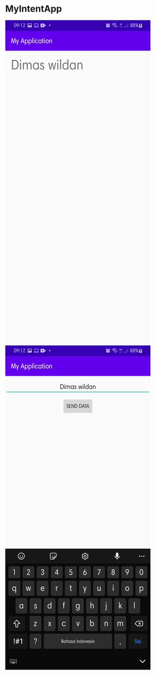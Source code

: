 # MyIntentApp
![jpeg](https://github.com/dimaswildanR3/MyIntentApp/blob/master/WhatsApp%20Image%202021-02-17%20at%2010.22.19%20(1).jpeg)
![gambar](https://github.com/dimaswildanR3/MyIntentApp/blob/master/WhatsApp%20Image%202021-02-17%20at%2010.22.19.jpeg)
